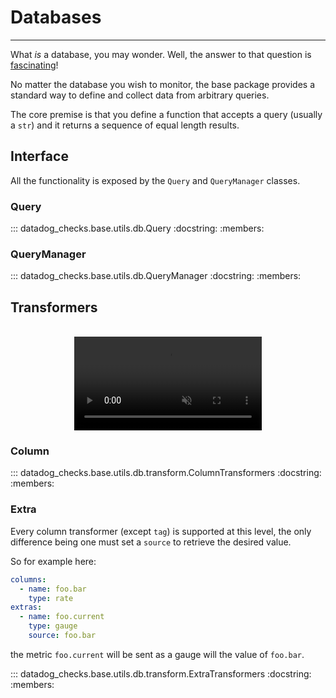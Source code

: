 # Databases

-----

What _is_ a database, you may wonder. Well, the answer to that question is [fascinating](https://lmgtfy.com/?q=What+is+a+database%3F&iie=1)!

No matter the database you wish to monitor, the base package provides a standard way to define and collect data from arbitrary queries.

The core premise is that you define a function that accepts a query (usually a `str`) and it returns a sequence of equal length results.

## Interface

All the functionality is exposed by the `Query` and `QueryManager` classes.

### Query

::: datadog_checks.base.utils.db.Query
    :docstring:
    :members:

### QueryManager

::: datadog_checks.base.utils.db.QueryManager
    :docstring:
    :members:

## Transformers

<br>

<div align="center">
    <video preload="auto" autoplay loop muted>
        <source src="https://media.giphy.com/media/3RX9sUVwyCFSo/giphy.mp4" type="video/mp4"></source>
    </video>
</div>

### Column

::: datadog_checks.base.utils.db.transform.ColumnTransformers
    :docstring:
    :members:

### Extra

Every column transformer (except `tag`) is supported at this level, the only difference being one must set a `source` to retrieve the desired value.

So for example here:

```yaml
columns:
  - name: foo.bar
    type: rate
extras:
  - name: foo.current
    type: gauge
    source: foo.bar
```

the metric `foo.current` will be sent as a gauge will the value of `foo.bar`.

::: datadog_checks.base.utils.db.transform.ExtraTransformers
    :docstring:
    :members:

